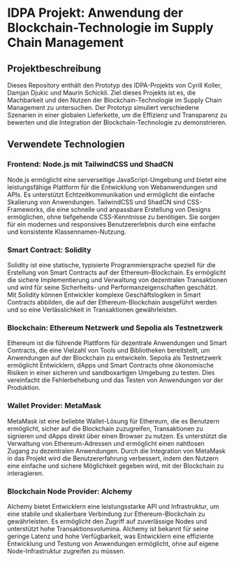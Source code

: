 # IDPA Projekt: Anwendung der Blockchain-Technologie im Supply Chain Management
## Projektbeschreibung
Dieses Repository enthält den Prototyp des IDPA-Projekts von Cyrill Koller, Damjan Djukic und Maurin Schickli. Ziel dieses Projekts ist es, die Machbarkeit und den Nutzen der Blockchain-Technologie im Supply Chain Management zu untersuchen. 
Der Prototyp simuliert verschiedene Szenarien in einer globalen Lieferkette, um die Effizienz und Transparenz zu bewerten und die Integration der Blockchain-Technologie zu demonstrieren.

## Verwendete Technologien

### Frontend: Node.js mit TailwindCSS und ShadCN
Node.js ermöglicht eine serverseitige JavaScript-Umgebung und bietet eine leistungsfähige Plattform für die Entwicklung von Webanwendungen und APIs. Es unterstützt Echtzeitkommunikation und ermöglicht die einfache Skalierung von Anwendungen. TailwindCSS und ShadCN sind CSS-Frameworks, die eine schnelle und anpassbare Erstellung von Designs ermöglichen, ohne tiefgehende CSS-Kenntnisse zu benötigen. Sie sorgen für ein modernes und responsives Benutzererlebnis durch eine einfache und konsistente Klassennamen-Nutzung.

### Smart Contract: Solidity
Solidity ist eine statische, typisierte Programmiersprache speziell für die Erstellung von Smart Contracts auf der Ethereum-Blockchain. Es ermöglicht die sichere Implementierung und Verwaltung von dezentralen Transaktionen und wird für seine Sicherheits- und Performanzeigenschaften geschätzt. Mit Solidity können Entwickler komplexe Geschäftslogiken in Smart Contracts abbilden, die auf der Ethereum-Blockchain ausgeführt werden und so eine Verlässlichkeit in Transaktionen gewährleisten.

### Blockchain: Ethereum Netzwerk und Sepolia als Testnetzwerk
Ethereum ist die führende Plattform für dezentrale Anwendungen und Smart Contracts, die eine Vielzahl von Tools und Bibliotheken bereitstellt, um Anwendungen auf der Blockchain zu entwickeln. Sepolia als Testnetzwerk ermöglicht Entwicklern, dApps und Smart Contracts ohne ökonomische Risiken in einer sicheren und sandboxartigen Umgebung zu testen. Dies vereinfacht die Fehlerbehebung und das Testen von Anwendungen vor der Produktion.

### Wallet Provider: MetaMask
MetaMask ist eine beliebte Wallet-Lösung für Ethereum, die es Benutzern ermöglicht, sicher auf die Blockchain zuzugreifen, Transaktionen zu signieren und dApps direkt über einen Browser zu nutzen. Es unterstützt die Verwaltung von Ethereum-Adressen und ermöglicht einen nahtlosen Zugang zu dezentralen Anwendungen. Durch die Integration von MetaMask in das Projekt wird die Benutzererfahrung verbessert, indem den Nutzern eine einfache und sichere Möglichkeit gegeben wird, mit der Blockchain zu interagieren.

### Blockchain Node Provider: Alchemy
Alchemy bietet Entwicklern eine leistungsstarke API und Infrastruktur, um eine stabile und skalierbare Verbindung zur Ethereum-Blockchain zu gewährleisten. Es ermöglicht den Zugriff auf zuverlässige Nodes und unterstützt hohe Transaktionsvolumina. Alchemy ist bekannt für seine geringe Latenz und hohe Verfügbarkeit, was Entwicklern eine effiziente Entwicklung und Testung von Anwendungen ermöglicht, ohne auf eigene Node-Infrastruktur zugreifen zu müssen.

